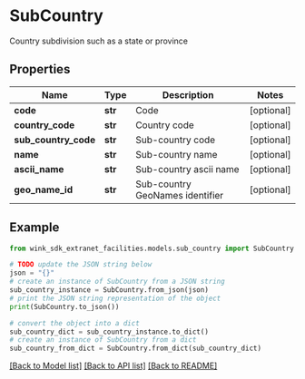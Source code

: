 # SubCountry

Country subdivision such as a state or province

## Properties

Name | Type | Description | Notes
------------ | ------------- | ------------- | -------------
**code** | **str** | Code | [optional] 
**country_code** | **str** | Country code | [optional] 
**sub_country_code** | **str** | Sub-country code | [optional] 
**name** | **str** | Sub-country name | [optional] 
**ascii_name** | **str** | Sub-country ascii name | [optional] 
**geo_name_id** | **str** | Sub-country GeoNames identifier | [optional] 

## Example

```python
from wink_sdk_extranet_facilities.models.sub_country import SubCountry

# TODO update the JSON string below
json = "{}"
# create an instance of SubCountry from a JSON string
sub_country_instance = SubCountry.from_json(json)
# print the JSON string representation of the object
print(SubCountry.to_json())

# convert the object into a dict
sub_country_dict = sub_country_instance.to_dict()
# create an instance of SubCountry from a dict
sub_country_from_dict = SubCountry.from_dict(sub_country_dict)
```
[[Back to Model list]](../README.md#documentation-for-models) [[Back to API list]](../README.md#documentation-for-api-endpoints) [[Back to README]](../README.md)


